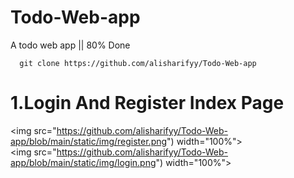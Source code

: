 # Todo-Web-app
A todo web app || 80% Done

      git clone https://github.com/alisharifyy/Todo-Web-app
      
      
      
      
# 1.Login And Register Index Page
<img src="https://github.com/alisharifyy/Todo-Web-app/blob/main/static/img/register.png") width="100%">   
<img src="https://github.com/alisharifyy/Todo-Web-app/blob/main/static/img/login.png") width="100%"> 
